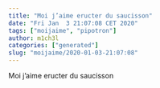 ```yaml
---
title: "Moi j’aime eructer du saucisson"
date: "Fri Jan  3 21:07:08 CET 2020"
tags: ["moijaime", "pipotron"]
author: m1ch3l
categories: ["generated"]
slug: "moijaime/2020-01-03-21:07:08"
---
```


Moi j’aime eructer du saucisson
